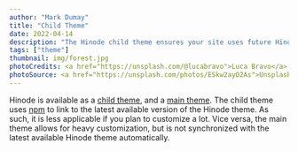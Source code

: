 ```yaml
---
author: "Mark Dumay"
title: "Child Theme"
date: 2022-04-14
description: "The Hinode child theme ensures your site uses future Hinode updates."
tags: ["theme"]
thumbnail: img/forest.jpg
photoCredits: <a href="https://unsplash.com/@lucabravo">Luca Bravo</a>
photoSource: <a href="https://unsplash.com/photos/ESkw2ayO2As">Unsplash</a>
---
```


Hinode is available as a [child theme](https://github.com/markdumay/hugo-theme-hinode-child), and a [main theme](https://github.com/markdumay/hugo-theme-hinode). The child theme uses [npm](https://www.npmjs.com) to link to the latest available version of the Hinode theme. As such, it is less applicable if you plan to customize a lot. Vice versa, the main theme allows for heavy customization, but is not synchronized with the latest available Hinode theme automatically.
